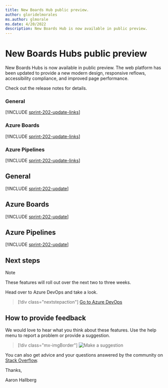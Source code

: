 ```yaml
---
title: New Boards Hub public preview.
author: gloridelmorales
ms.author: glmorale
ms.date: 4/20/2022
description: New Boards Hub is now available in public preview.  
---
```

# New Boards Hubs public preview

New Boards Hubs is now available in public preview. The web platform has been updated to provide a new modern design, responsive reflows, accessibility compliance, and improved page performance.

Check out the release notes for details.

### General

[!INCLUDE [sprint-202-update-links](includes/general/sprint-202-update-links.md)]

### Azure Boards

[!INCLUDE [sprint-202-update-links](includes/boards/sprint-202-update-links.md)]

### Azure Pipelines

[!INCLUDE [sprint-202-update-links](includes/pipelines/sprint-202-update-links.md)]

## General

[!INCLUDE [sprint-202-update](includes/general/sprint-202-update.md)]

## Azure Boards

[!INCLUDE [sprint-202-update](includes/boards/sprint-202-update.md)]

## Azure Pipelines

[!INCLUDE [sprint-202-update](includes/pipelines/sprint-202-update.md)]


## Next steps

> [!NOTE]
> These features will roll out over the next two to three weeks.

Head over to Azure DevOps and take a look.

> [!div class="nextstepaction"] 
> [Go to Azure DevOps](https://go.microsoft.com/fwlink/?LinkId=307137&campaign=o~msft~docs~product-vsts~release-notes)

## How to provide feedback

We would love to hear what you think about these features. Use the help menu to report a problem or provide a suggestion.

> [!div class="mx-imgBorder"] 
> ![Make a suggestion](../media/make-a-suggestion.png)

You can also get advice and your questions answered by the community on [Stack Overflow](https://stackoverflow.com/questions/tagged/azure-devops).

Thanks,

Aaron Hallberg